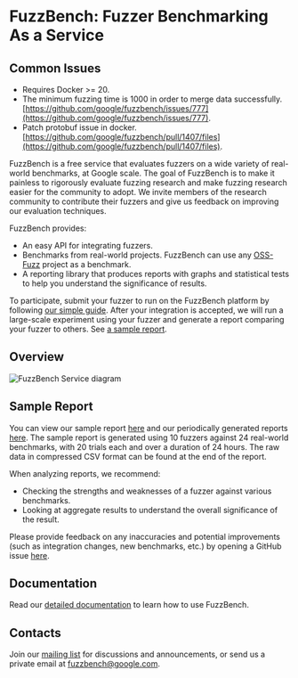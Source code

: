 # FuzzBench: Fuzzer Benchmarking As a Service

## Common Issues
- Requires Docker >= 20.
- The minimum fuzzing time is 1000 in order to merge data successfully.   
[https://github.com/google/fuzzbench/issues/777](https://github.com/google/fuzzbench/issues/777).
- Patch protobuf issue in docker.   
[https://github.com/google/fuzzbench/pull/1407/files](https://github.com/google/fuzzbench/pull/1407/files).

FuzzBench is a free service that evaluates fuzzers on a wide variety of
real-world benchmarks, at Google scale. The goal of FuzzBench is to make it
painless to rigorously evaluate fuzzing research and make fuzzing research
easier for the community to adopt. We invite members of the research community
to contribute their fuzzers and give us feedback on improving our evaluation
techniques.

FuzzBench provides:

* An easy API for integrating fuzzers.
* Benchmarks from real-world projects. FuzzBench can use any
  [OSS-Fuzz](https://github.com/google/oss-fuzz) project as a benchmark.
* A reporting library that produces reports with graphs and statistical tests
  to help you understand the significance of results.

To participate, submit your fuzzer to run on the FuzzBench platform by following
[our simple guide](
https://google.github.io/fuzzbench/getting-started/).
After your integration is accepted, we will run a large-scale experiment using
your fuzzer and generate a report comparing your fuzzer to others.
See [a sample report](https://www.fuzzbench.com/reports/sample/index.html).

## Overview
![FuzzBench Service diagram](docs/images/FuzzBench-service.png)

## Sample Report

You can view our sample report
[here](https://www.fuzzbench.com/reports/sample/index.html) and
our periodically generated reports
[here](https://www.fuzzbench.com/reports/index.html).
The sample report is generated using 10 fuzzers against 24 real-world
benchmarks, with 20 trials each and over a duration of 24 hours.
The raw data in compressed CSV format can be found at the end of the report.

When analyzing reports, we recommend:
* Checking the strengths and weaknesses of a fuzzer against various benchmarks.
* Looking at aggregate results to understand the overall significance of the
  result.

Please provide feedback on any inaccuracies and potential improvements (such as
integration changes, new benchmarks, etc.) by opening a GitHub issue
[here](https://github.com/google/fuzzbench/issues/new).

## Documentation

Read our [detailed documentation](https://google.github.io/fuzzbench/) to learn
how to use FuzzBench.

## Contacts

Join our [mailing list](https://groups.google.com/forum/#!forum/fuzzbench-users)
for discussions and announcements, or send us a private email at
[fuzzbench@google.com](mailto:fuzzbench@google.com).
